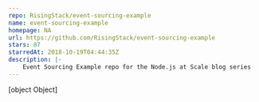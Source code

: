 ```yaml
---
repo: RisingStack/event-sourcing-example
name: event-sourcing-example
homepage: NA
url: https://github.com/RisingStack/event-sourcing-example
stars: 87
starredAt: 2018-10-19T04:44:35Z
description: |-
    Event Sourcing Example repo for the Node.js at Scale blog series
---
```


[object Object]
